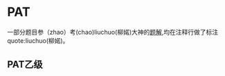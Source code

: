 PAT
====

一部分题目参（zhao）考(chao)liuchuo(柳婼)大神的[题解](https://www.liuchuo.net/pat%E4%B9%99%E7%BA%A7%E9%A2%98%E5%BA%93%E7%9B%AE%E5%BD%95),均在注释行做了标注quote:liuchuo(柳婼)。
## PAT乙级
